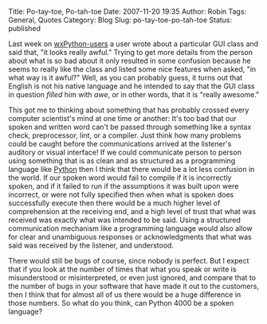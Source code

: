 Title: Po-tay-toe, Po-tah-toe
Date: 2007-11-20 19:35
Author: Robin
Tags: General, Quotes
Category: Blog
Slug: po-tay-toe-po-tah-toe
Status: published

Last week on
[wxPython-users](http://news.gmane.org/gmane.comp.python.wxpython) a
user wrote about a particular GUI class and said that, "it looks really
awful." Trying to get more details from the person about what is so bad
about it only resulted in some confusion because he seems to really like
the class and listed some nice features when asked, "in what way is it
awful?" Well, as you can probably guess, it turns out that English is
not his native language and he intended to say that the GUI class in
question *filled* him with *awe*, or in other words, that it is "really
awesome."

This got me to thinking about something that has probably crossed every
computer scientist's mind at one time or another: It's too bad that our
spoken and written word can't be passed through something like a syntax
check, preprocessor, lint, or a compiler. Just think how many problems
could be caught before the communications arrived at the listener's
auditory or visual interface! If we could communicate person to person
using something that is as clean and as structured as a programming
language like [Python](http://python.org/) then I think that there would
be a lot less confusion in the world. If our spoken word would fail to
compile if it is incorrectly spoken, and if it failed to run if the
assumptions it was built upon were incorrect, or were not fully
specified then when what is spoken does successfully execute then there
would be a much higher level of comprehension at the receiving end, and
a high level of trust that what was received was exactly what was
intended to be said. Using a structured communication mechanism like a
programming language would also allow for clear and unambiguous
responses or acknowledgments that what was said was received by the
listener, and understood.

There would still be bugs of course, since nobody is perfect. But I
expect that if you look at the number of times that what you speak or
write is misunderstood or misinterpreted, or even just ignored, and
compare that to the number of bugs in your software that have made it
out to the customers, then I think that for almost all of us there would
be a huge difference in those numbers. So what do you think, can Python
4000 be a spoken language?

